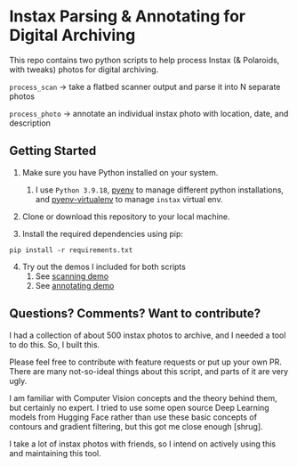 # Instax Parsing & Annotating for Digital Archiving

This repo contains two python scripts to help process Instax (& Polaroids, with tweaks) photos for digital archiving.

   `process_scan` &rarr; take a flatbed scanner output and parse it into N separate photos

   `process_photo` &rarr; annotate an individual instax photo with location, date, and description

## Getting Started

1. Make sure you have Python installed on your system.  
   1. I use `Python 3.9.18`, [pyenv](https://github.com/pyenv/pyenv) to manage different python installations, and 
   [pyenv-virtualenv](https://github.com/pyenv/pyenv-virtualenv) to manage `instax` virtual env.

2. Clone or download this repository to your local machine.
3. Install the required dependencies using pip:

```shell
pip install -r requirements.txt
```

4. Try out the demos I included for both scripts
   1. See [scanning demo](scripts/scan/readme.md#example)
   2. See [annotating demo](scripts/photo/readme.md#example)

## Questions? Comments? Want to contribute?

I had a collection of about 500 instax photos to archive, and I needed a tool to do this. So, I built this.

Please feel free to contribute with feature requests or put up your own PR. There are many not-so-ideal things about 
this script, and parts of it are very ugly. 

I am familiar with Computer Vision concepts and the theory behind them, but certainly no expert. I tried to use some 
open source Deep Learning models from Hugging Face rather than use these basic concepts of contours and gradient 
filtering, but this got me close enough [shrug].

I take a lot of instax photos with friends, so I intend on actively using this and maintaining this tool.
